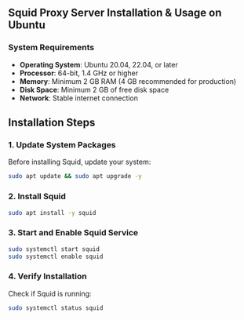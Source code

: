 ## Squid Proxy Server Installation & Usage on Ubuntu

### **System Requirements**

- **Operating System**: Ubuntu 20.04, 22.04, or later
- **Processor**: 64-bit, 1.4 GHz or higher
- **Memory**: Minimum 2 GB RAM (4 GB recommended for production)
- **Disk Space**: Minimum 2 GB of free disk space
- **Network**: Stable internet connection


## **Installation Steps**

### **1. Update System Packages**
Before installing Squid, update your system:

```bash
sudo apt update && sudo apt upgrade -y
```

### **2. Install Squid**
```bash
sudo apt install -y squid
```

### **3. Start and Enable Squid Service**
```bash
sudo systemctl start squid
sudo systemctl enable squid
```

### **4. Verify Installation**
Check if Squid is running:
```bash
sudo systemctl status squid
```
